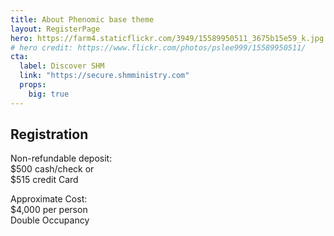 ```yaml
---
title: About Phenomic base theme
layout: RegisterPage
hero: https://farm4.staticflickr.com/3949/15589950511_3675b15e59_k.jpg
# hero credit: https://www.flickr.com/photos/pslee999/15589950511/
cta:
  label: Discover SHM
  link: "https://secure.shmministry.com"
  props:
    big: true
---
```


## Registration

Non-refundable deposit:  
$500 cash/check or  
$515 credit Card

Approximate Cost:  
$4,000 per person  
Double Occupancy
